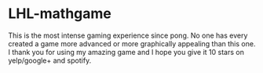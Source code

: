 # LHL-mathgame

This is the most intense gaming experience since pong. No one has every created a game more advanced or more graphically appealing than this one.
I thank you for using my amazing game and I hope you give it 10 stars on yelp/google+ and spotify.
